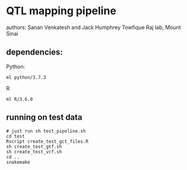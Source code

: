 # QTL mapping pipeline

authors: Sanan Venkatesh and Jack Humphrey
Towfique Raj lab, Mount Sinai


## dependencies:

Python:

`ml python/3.7.3`

R

`ml R/3.6.0`


## running on test data

```
# just run sh test_pipeline.sh
cd test
Rscript create_test_gct_files.R  
sh create_test_gtf.sh  
sh create_test_vcf.sh
cd ..
snakemake
```

